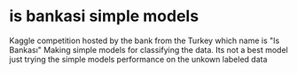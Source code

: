 # is bankasi simple models
Kaggle competition hosted by the bank from the Turkey which name is "Is Bankası"
Making simple models for classifying the data.
Its not a best model just trying the simple  models performance on the unkown labeled data
